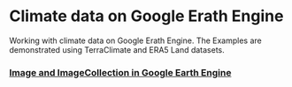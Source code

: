 # Climate data on Google Erath Engine

Working with climate data on Google Erath Engine.
The Examples are demonstrated using TerraClimate and ERA5 Land datasets.

### <a href="https://code.earthengine.google.com/e5f1b8647c14b2298e9020c30dd408eb"> Image and ImageCollection in Google Earth Engine
